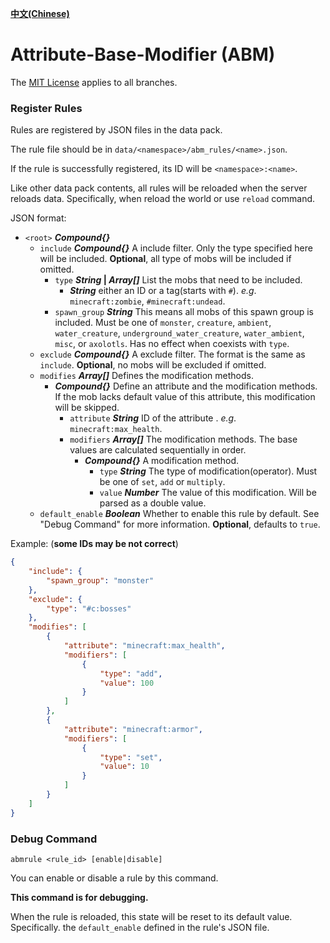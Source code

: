 **[中文(Chinese)](https://github.com/whyvo1/Attribute-Base-Modifier/blob/main/README_CN.md)**

# Attribute-Base-Modifier (ABM)

The [MIT License](https://github.com/whyvo1/Attribute-Base-Modifier/blob/main/LICENSE) applies to all branches.

### Register Rules

Rules are registered by JSON files in the data pack.

The rule file should be in `data/<namespace>/abm_rules/<name>.json`.

If the rule is successfully registered, its ID will be `<namespace>:<name>`.

Like other data pack contents, all rules will be reloaded when the server reloads data. Specifically, when reload the world or use `reload` command.

JSON format:

- `<root>` ***Compound{}***
  - `include` ***Compound{}***  A include filter. Only the type specified here will be included. **Optional**, all type of mobs will be included if omitted. 
    - `type` ***String* | *Array[]***  List the mobs that need to be included.
      - ***String***  either an ID or a tag(starts with `#`). *e.g*. `minecraft:zombie`, `#minecraft:undead`.
    - `spawn_group` ***String***  This means all mobs of this spawn group is included. Must be one of `monster`, `creature`, `ambient`, `water_creature`, `underground_water_creature`, `water_ambient`, `misc`, or `axolotls`. Has no effect when coexists with `type`.
  - `exclude` ***Compound{}***  A exclude filter. The format is the same as `include`. **Optional**, no mobs will be excluded if omitted.
  - `modifies` ***Array[]***  Defines the modification methods.
    - ***Compound{}***  Define an attribute and the modification methods. If the mob lacks default value of this attribute, this modification will be skipped.
      - `attribute` ***String***  ID of the attribute . *e.g*. `minecraft:max_health`.
      - `modifiers` ***Array[]***  The modification methods. The base values are calculated sequentially in order.
        - ***Compound{}***  A modification method.
          - `type` ***String***  The type of modification(operator). Must be one of `set`, `add` or `multiply`.
          - `value` ***Number***  The value of this modification. Will be parsed as a double value.
  - `default_enable` ***Boolean***  Whether to enable this rule by default. See "Debug Command" for more information. **Optional**, defaults to `true`.

Example: (**some IDs may be not correct**)

```json
{
    "include": {
        "spawn_group": "monster"
    },
    "exclude": {
        "type": "#c:bosses"
    },
    "modifies": [
        {
            "attribute": "minecraft:max_health",
            "modifiers": [
                {
                    "type": "add",
                    "value": 100
                }
            ]
        },
        {
            "attribute": "minecraft:armor",
            "modifiers": [
                {
                    "type": "set",
                    "value": 10
                }
            ]
        }
    ]
}
```

### Debug Command

```
abmrule <rule_id> [enable|disable]
```

You can enable or disable a rule by this command.

**This command is for debugging.**

When the rule is reloaded, this state will be reset to its default value. Specifically. the `default_enable` defined in the rule's JSON file.
